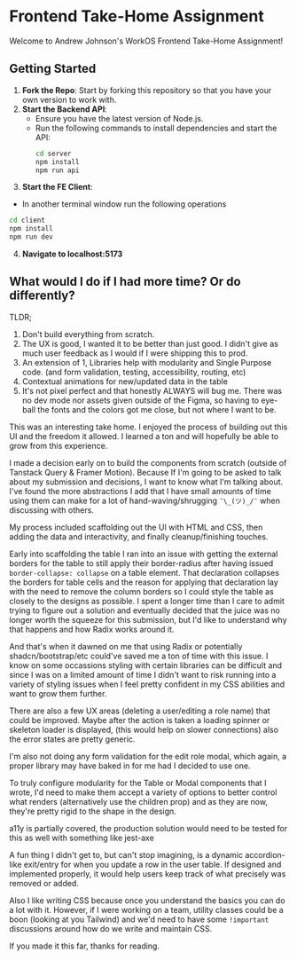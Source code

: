# Frontend Take-Home Assignment

Welcome to Andrew Johnson's WorkOS Frontend Take-Home Assignment!

## Getting Started

1. **Fork the Repo**: Start by forking this repository so that you have your own version to work with.
2. **Start the Backend API**:
   - Ensure you have the latest version of Node.js.
   - Run the following commands to install dependencies and start the API:
     ```bash
     cd server
     npm install
     npm run api
     ```
3. **Start the FE Client**:
  - In another terminal window run the following operations
  ```bash
  cd client
  npm install
  npm run dev
  ```
4. **Navigate to localhost:5173**

## What would I do if I had more time? Or do differently?

TLDR; 
1. Don't build everything from scratch. 
2. The UX is good, I wanted it to be better than just good. I didn't give as much user feedback as I would if I were shipping this to prod. 
3. An extension of 1, Libraries help with modularity and Single Purpose code. (and form validation, testing, accessibility, routing, etc)
4. Contextual animations for new/updated data in the table
5. It's not pixel perfect and that honestly ALWAYS will bug me. There was no dev mode nor assets given outside of the Figma, so having to eye-ball the fonts and the colors got me close, but not where I want to be. 

This was an interesting take home. I enjoyed the process of building out this UI and the freedom it allowed. I learned a ton and will hopefully be able to grow from this experience.

I made a decision early on to build the components from scratch (outside of Tanstack Query & Framer Motion). Because If I'm going to be asked to talk about my submission and decisions, I want to know what I'm talking about. I've found the more abstractions I add that I have small amounts of time using them can make for a lot of hand-waving/shrugging `¯\_(ツ)_/¯` when discussing with others. 

My process included scaffolding out the UI with HTML and CSS, then adding the data and interactivity, and finally cleanup/finishing touches. 

Early into scaffolding the table I ran into an issue with getting the external borders for the table to still apply their border-radius after having issued `border-collapse: collapse` on a table element. That declaration collapses the borders for table cells and the reason for applying that declaration lay with the need to remove the column borders so I could style the table as closely to the designs as possible. I spent a longer time than I care to admit trying to figure out a solution and eventually decided that the juice was no longer worth the squeeze for this submission, but I'd like to understand why that happens and how Radix works around it. 

And that's when it dawned on me that using Radix or potentially shadcn/bootstrap/etc could've saved me a ton of time with this issue. I know on some occassions styling with certain libraries can be difficult and since I was on a limited amount of time I didn't want to risk running into a variety of styling issues when I feel pretty confident in my CSS abilities and want to grow them further.

There are also a few UX areas (deleting a user/editing a role name) that could be improved. Maybe after the action is taken a loading spinner or skeleton loader is displayed, (this would help on slower connections) also the error states are pretty generic.

I'm also not doing any form validation for the edit role modal, which again, a proper library may have baked in for me had I decided to use one. 

To truly configure modularity for the Table or Modal components that I wrote, I'd need to make them accept a variety of options to better control what renders (alternatively use the children prop) and as they are now, they're pretty rigid to the shape in the design.

a11y is partially covered, the production solution would need to be tested for this as well with something like jest-axe

A fun thing I didn't get to, but can't stop imagining, is a dynamic accordion-like exit/entry for when you update a row in the user table. If designed and implemented properly, it would help users keep track of what precisely was removed or added. 

Also I like writing CSS because once you understand the basics you can do a lot with it. However, if I were working on a team, utility classes could be a boon (looking at you Tailwind) and we'd need to have some `!important` discussions around how do we write and maintain CSS. 

If you made it this far, thanks for reading. 
